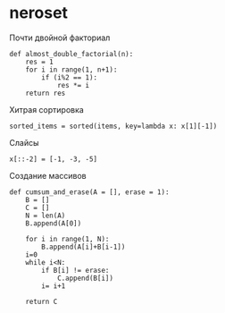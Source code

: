 # neroset
Почти двойной факториал
```
def almost_double_factorial(n):
    res = 1
    for i in range(1, n+1):
        if (i%2 == 1):
            res *= i
    return res
```    
Хитрая сортировка
```
sorted_items = sorted(items, key=lambda x: x[1][-1])
```
Слайсы
```
x[::-2] = [-1, -3, -5]
```
Создание массивов
```
def cumsum_and_erase(A = [], erase = 1):
    B = []
    C = []
    N = len(A)
    B.append(A[0])
   
    for i in range(1, N):
        B.append(A[i]+B[i-1])
    i=0
    while i<N:
        if B[i] != erase:
            C.append(B[i])
        i= i+1
    
    return C
```
